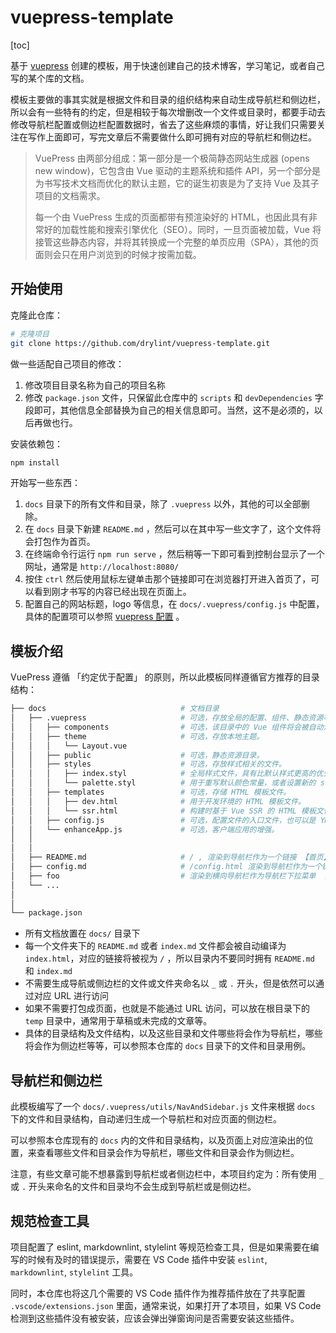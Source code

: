 # vuepress-template

[toc]

基于 [vuepress](https://vuepress.vuejs.org/zh/) 创建的模板，用于快速创建自己的技术博客，学习笔记，或者自己写的某个库的文档。

模板主要做的事其实就是根据文件和目录的组织结构来自动生成导航栏和侧边栏，所以会有一些特有的约定，但是相较于每次增删改一个文件或目录时，都要手动去修改导航栏配置或侧边栏配置数据时，省去了这些麻烦的事情，好让我们只需要关注在写作上面即可，写完文章后不需要做什么即可拥有对应的导航栏和侧边栏。

> VuePress 由两部分组成：第一部分是一个极简静态网站生成器 (opens new window)，它包含由 Vue 驱动的主题系统和插件 API，另一个部分是为书写技术文档而优化的默认主题，它的诞生初衷是为了支持 Vue 及其子项目的文档需求。
>
>每一个由 VuePress 生成的页面都带有预渲染好的 HTML，也因此具有非常好的加载性能和搜索引擎优化（SEO）。同时，一旦页面被加载，Vue 将接管这些静态内容，并将其转换成一个完整的单页应用（SPA），其他的页面则会只在用户浏览到的时候才按需加载。

## 开始使用

克隆此仓库：

```bash
# 克隆项目
git clone https://github.com/drylint/vuepress-template.git
```

做一些适配自己项目的修改：

1. 修改项目目录名称为自己的项目名称
2. 修改 `package.json` 文件，只保留此仓库中的 `scripts` 和 `devDependencies` 字段即可，其他信息全部替换为自己的相关信息即可。当然，这不是必须的，以后再做也行。

安装依赖包：

```bash
npm install
```

开始写一些东西：

1. `docs` 目录下的所有文件和目录，除了 `.vuepress` 以外，其他的可以全部删除。
2. 在 `docs` 目录下新建 `README.md` ，然后可以在其中写一些文字了，这个文件将会打包作为首页。
3. 在终端命令行运行 `npm run serve` ，然后稍等一下即可看到控制台显示了一个网址，通常是 `http://localhost:8080/`
4. 按住 `ctrl` 然后使用鼠标左键单击那个链接即可在浏览器打开进入首页了，可以看到刚才书写的内容已经出现在页面上。
5. 配置自己的网站标题，logo 等信息，在 `docs/.vuepress/config.js` 中配置，具体的配置项可以参照 [vuepress 配置](https://vuepress.vuejs.org/zh/config/) 。

## 模板介绍

VuePress 遵循 「约定优于配置」 的原则，所以此模板同样遵循官方推荐的目录结构：

```bash
├── docs                              # 文档目录
│   ├── .vuepress                     # 可选，存放全局的配置、组件、静态资源等。
│   │   ├── components                # 可选，该目录中的 Vue 组件将会被自动注册为全局组件
│   │   ├── theme                     # 可选，存放本地主题。
│   │   │   └── Layout.vue
│   │   ├── public                    # 可选，静态资源目录。
│   │   ├── styles                    # 可选，存放样式相关的文件。
│   │   │   ├── index.styl            # 全局样式文件，具有比默认样式更高的优先级。
│   │   │   └── palette.styl          # 用于重写默认颜色常量，或者设置新的 stylus 颜色常量。
│   │   ├── templates                 # 可选，存储 HTML 模板文件。
│   │   │   ├── dev.html              # 用于开发环境的 HTML 模板文件。
│   │   │   └── ssr.html              # 构建时基于 Vue SSR 的 HTML 模板文件。
│   │   ├── config.js                 # 可选，配置文件的入口文件，也可以是 YML 或 toml。
│   │   └── enhanceApp.js             # 可选，客户端应用的增强。
│   │
│   │
│   ├── README.md                     # / , 渲染到导航栏作为一个链接 【首页】
│   ├── config.md                     # /config.html 渲染到导航栏作为一个链接 【config】
│   ├── foo                           # 渲染到横向导航栏作为导航栏下拉菜单 【foo】
│   └── ...
│
│
└── package.json
```

- 所有文档放置在 `docs/` 目录下
- 每一个文件夹下的 `README.md` 或者 `index.md` 文件都会被自动编译为 `index.html`，对应的链接将被视为 `/` ，所以目录内不要同时拥有 `README.md` 和 `index.md`
- 不需要生成导航或侧边栏的文件或文件夹命名以 `_` 或 `.` 开头，但是依然可以通过对应 URL 进行访问
- 如果不需要打包成页面，也就是不能通过 URL 访问，可以放在根目录下的 `temp` 目录中，通常用于草稿或未完成的文章等。
- 具体的目录结构及文件结构，以及这些目录和文件哪些将会作为导航栏，哪些将会作为侧边栏等等，可以参照本仓库的 `docs` 目录下的文件和目录用例。

## 导航栏和侧边栏

此模板编写了一个 `docs/.vuepress/utils/NavAndSidebar.js` 文件来根据 `docs` 下的文件和目录结构，自动递归生成一个导航栏和对应页面的侧边栏。

可以参照本仓库现有的 `docs` 内的文件和目录结构，以及页面上对应渲染出的位置，来查看哪些文件和目录会作为导航栏，哪些文件和目录会作为侧边栏。

注意，有些文章可能不想暴露到导航栏或者侧边栏中，本项目约定为：所有使用 `_` 或 `.` 开头来命名的文件和目录均不会生成到导航栏或是侧边栏。

## 规范检查工具

项目配置了 eslint, markdownlint, stylelint 等规范检查工具，但是如果需要在编写的时候有及时的错误提示，需要在 VS Code 插件中安装 `eslint`, `markdownlint`, `stylelint` 工具。

同时，本仓库也将这几个需要的 VS Code 插件作为推荐插件放在了共享配置  `.vscode/extensions.json` 里面，通常来说，如果打开了本项目，如果 VS Code 检测到这些插件没有被安装，应该会弹出弹窗询问是否需要安装这些插件。
